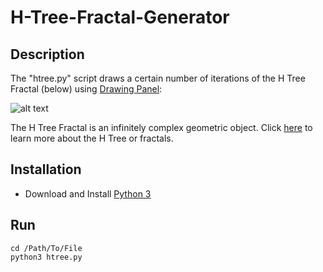# H-Tree-Fractal-Generator

## Description
The "htree.py" script draws a certain number of iterations of the H Tree Fractal (below) using [Drawing Panel](https://courses.cs.washington.edu/courses/cse143/10wi/python/1/drawingpanel.py):

![alt text](https://upload.wikimedia.org/wikipedia/commons/thumb/a/af/H_tree.svg/360px-H_tree.svg.png)

The H Tree Fractal is an infinitely complex geometric object. Click [here](https://en.wikipedia.org/wiki/H_tree) to learn more about the H Tree or fractals.

## Installation
* Download and Install [Python 3](https://www.python.org/downloads/)

## Run
```
cd /Path/To/File
python3 htree.py
```
